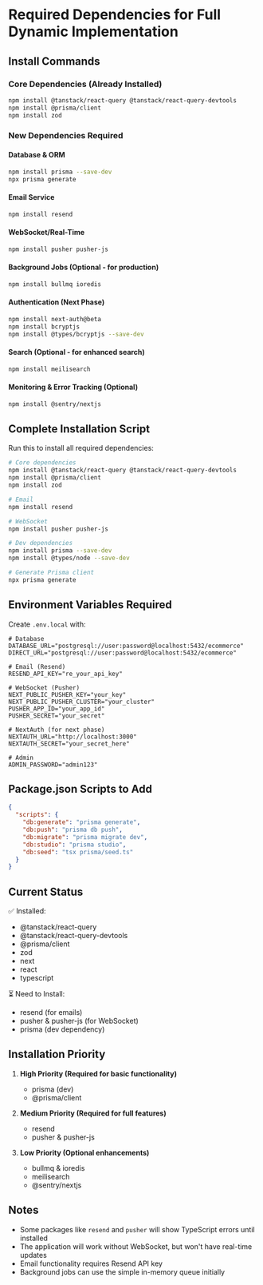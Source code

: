 # Required Dependencies for Full Dynamic Implementation

## Install Commands

### Core Dependencies (Already Installed)
```bash
npm install @tanstack/react-query @tanstack/react-query-devtools
npm install @prisma/client
npm install zod
```

### New Dependencies Required

#### Database & ORM
```bash
npm install prisma --save-dev
npx prisma generate
```

#### Email Service
```bash
npm install resend
```

#### WebSocket/Real-Time
```bash
npm install pusher pusher-js
```

#### Background Jobs (Optional - for production)
```bash
npm install bullmq ioredis
```

#### Authentication (Next Phase)
```bash
npm install next-auth@beta
npm install bcryptjs
npm install @types/bcryptjs --save-dev
```

#### Search (Optional - for enhanced search)
```bash
npm install meilisearch
```

#### Monitoring & Error Tracking (Optional)
```bash
npm install @sentry/nextjs
```

## Complete Installation Script

Run this to install all required dependencies:

```bash
# Core dependencies
npm install @tanstack/react-query @tanstack/react-query-devtools
npm install @prisma/client
npm install zod

# Email
npm install resend

# WebSocket
npm install pusher pusher-js

# Dev dependencies
npm install prisma --save-dev
npm install @types/node --save-dev

# Generate Prisma client
npx prisma generate
```

## Environment Variables Required

Create `.env.local` with:

```env
# Database
DATABASE_URL="postgresql://user:password@localhost:5432/ecommerce"
DIRECT_URL="postgresql://user:password@localhost:5432/ecommerce"

# Email (Resend)
RESEND_API_KEY="re_your_api_key"

# WebSocket (Pusher)
NEXT_PUBLIC_PUSHER_KEY="your_key"
NEXT_PUBLIC_PUSHER_CLUSTER="your_cluster"
PUSHER_APP_ID="your_app_id"
PUSHER_SECRET="your_secret"

# NextAuth (for next phase)
NEXTAUTH_URL="http://localhost:3000"
NEXTAUTH_SECRET="your_secret_here"

# Admin
ADMIN_PASSWORD="admin123"
```

## Package.json Scripts to Add

```json
{
  "scripts": {
    "db:generate": "prisma generate",
    "db:push": "prisma db push",
    "db:migrate": "prisma migrate dev",
    "db:studio": "prisma studio",
    "db:seed": "tsx prisma/seed.ts"
  }
}
```

## Current Status

✅ Installed:
- @tanstack/react-query
- @tanstack/react-query-devtools
- @prisma/client
- zod
- next
- react
- typescript

⏳ Need to Install:
- resend (for emails)
- pusher & pusher-js (for WebSocket)
- prisma (dev dependency)

## Installation Priority

1. **High Priority (Required for basic functionality)**
   - prisma (dev)
   - @prisma/client

2. **Medium Priority (Required for full features)**
   - resend
   - pusher & pusher-js

3. **Low Priority (Optional enhancements)**
   - bullmq & ioredis
   - meilisearch
   - @sentry/nextjs

## Notes

- Some packages like `resend` and `pusher` will show TypeScript errors until installed
- The application will work without WebSocket, but won't have real-time updates
- Email functionality requires Resend API key
- Background jobs can use the simple in-memory queue initially
